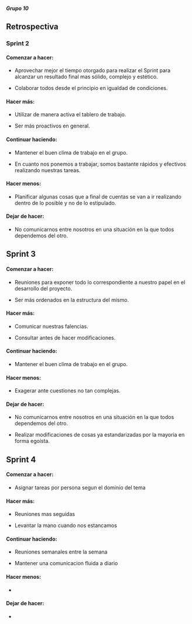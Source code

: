 #####  Grupo 10 
## Retrospectiva

### Sprint 2

#### Comenzar a hacer: 

* Aprovechar mejor el tiempo otorgado para realizar el Sprint para alcanzar un resultado final mas sólido, complejo y estético.

* Colaborar todos desde el principio en igualdad de condiciones.

#### Hacer más:

* Utilizar de manera activa el tablero de trabajo.

* Ser más proactivos en general.

#### Continuar haciendo:

* Mantener el buen clima de trabajo en el grupo.

* En cuanto nos ponemos a trabajar, somos bastante rápidos y efectivos realizando nuestras tareas.

#### Hacer menos:

* Planificar algunas cosas que a final de cuentas se van a ir realizando dentro de lo posible y no de lo estipulado.

#### Dejar de hacer:

* No comunicarnos entre nosotros en una situación en la que todos dependemos del otro.


## Sprint 3 

#### Comenzar a hacer: 

* Reuniones para exponer todo lo correspondiente a nuestro papel en el desarrollo del proyecto.

* Ser más ordenados en la estructura del mismo.

#### Hacer más:

* Comunicar nuestras falencias.

* Consultar antes de hacer modificaciones.

#### Continuar haciendo:

* Mantener el buen clima de trabajo en el grupo.

#### Hacer menos:

* Exagerar ante cuestiones no tan complejas.

#### Dejar de hacer:

* No comunicarnos entre nosotros en una situación en la que todos dependemos del otro.

* Realizar modificaciones de cosas ya estandarizadas por la mayoria en forma egoísta.

## Sprint 4

#### Comenzar a hacer: 

* Asignar tareas por persona segun el dominio del tema 

#### Hacer más:

* Reuniones mas seguidas 

* Levantar la mano cuando nos estancamos

#### Continuar haciendo:

* Reuniones semanales entre la semana 

* Mantener una comunicacion fluida a diario 

#### Hacer menos:

* 

#### Dejar de hacer:

* 




